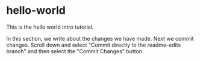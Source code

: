 # hello-world
This is the hello world intro tutorial.

In this section, we write about the changes we have made.  Next we commit changes. Scroll down and select "Commit directly to the readme-edits branch" and then select the "Commit Changes" button.
